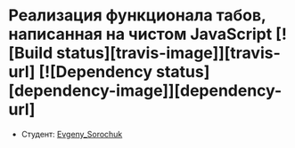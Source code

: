 # Реализация функционала табов, написанная на чистом JavaScript [![Build status][travis-image]][travis-url] [![Dependency status][dependency-image]][dependency-url]

* Студент: [Evgeny_Sorochuk](https://vk.com/id161031828)
